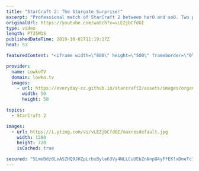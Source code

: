```yaml
---
title: "StarCraft 2: The Stargate Surprise!"
excerpt: "Professional match of StarCraft 2 between herO and soO. Two pro gamers from South Korea. In this game there are multiple Stargate surprise, but nevertheless, Zerg manages to max out on the scariest unit composition in the game... Broodlords and Infestors.  Get more videos & support my work: http://www.patreon.com/lowkotv"
originalUrl: https://youtube.com/watch?v=vLEZjbCfdGI
type: video
length: PT35M1S
publishedDateTime: 2019-10-01T11:19:17Z
heat: 53

featuredContent: "<iframe width=\"800\" height=\"500\" frameborder=\"0\" src=\"https://www.youtube.com/embed/vLEZjbCfdGI\" allow=\"accelerometer; autoplay; encrypted-media; gyroscope; picture-in-picture\" allowfullscreen></iframe>"

provider:
  name: LowkoTV
  domain: lowko.tv
  images:
    - url: https://everyday-cc.github.io/starcraft2/assets/images/organizations/lowko.tv-50x50.jpg
      width: 50
      height: 50

topics:
  - StarCraft 2

images:
  - url: https://i.ytimg.com/vi/vLEZjbCfdGI/maxresdefault.jpg
    width: 1280
    height: 720
    isCached: true

secured: "SLmeDdz0LxA5ZHQ9JHZpLrbxByle63Vy4NLLCuUEbZnNnpU4yFfEKlxDmeTc7IKDWQRVQqy0bS4mgMtBCVXIxp4OYuZ6qotYaGMQYGDyxMMEWj9tmb8cXofPaJZVOBvqEHNsn/IoRj7wQmXIBXiIRo7skWEheIFRvDEfPbIezr+ZKjLJjMKgC0OAyhdvrCPw0CJ5/BpYA3+4hgvO/J3dZCQ2QsVAU7geRPm3tC5wHRWXXXC1D2jUsLvpBqy7JZqklVuz4DBsb69BAfsDdsABObXCyFC31yiR2I4X8MsskaYn7phas4a5SwMTDYv6QsiggOXAkdktSWVJO6EKQdpxN0ELYzS4GIJ/ipRjA36SkwczLzOGGnadsgAtkGLmiT78QAY234V298uJGyKiDmgeaWXuQ7ig/3jPFYbW0E++53kUSNV415mXDgGjTtthEBZ+;otHJbANX3xvtxJ+zfoGkHg=="
---
```


